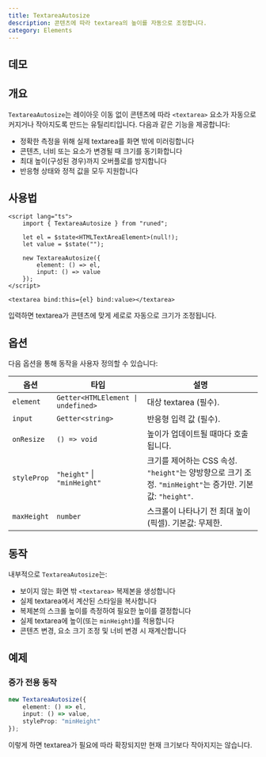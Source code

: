 ```yaml
---
title: TextareaAutosize
description: 콘텐츠에 따라 textarea의 높이를 자동으로 조정합니다.
category: Elements
---
```


<script>
import Demo from '$lib/components/demos/textarea-autosize.svelte';
</script>

## 데모

<Demo />

## 개요

`TextareaAutosize`는 레이아웃 이동 없이 콘텐츠에 따라 `<textarea>` 요소가 자동으로 커지거나 작아지도록 만드는 유틸리티입니다. 다음과 같은 기능을 제공합니다:

- 정확한 측정을 위해 실제 textarea를 화면 밖에 미러링합니다
- 콘텐츠, 너비 또는 요소가 변경될 때 크기를 동기화합니다
- 최대 높이(구성된 경우)까지 오버플로를 방지합니다
- 반응형 상태와 정적 값을 모두 지원합니다

## 사용법

```svelte
<script lang="ts">
	import { TextareaAutosize } from "runed";

	let el = $state<HTMLTextAreaElement>(null!);
	let value = $state("");

	new TextareaAutosize({
		element: () => el,
		input: () => value
	});
</script>

<textarea bind:this={el} bind:value></textarea>
```

입력하면 textarea가 콘텐츠에 맞게 세로로 자동으로 크기가 조정됩니다.

## 옵션

다음 옵션을 통해 동작을 사용자 정의할 수 있습니다:

| 옵션        | 타입                               | 설명                                                                                                |
| ----------- | ---------------------------------- | -------------------------------------------------------------------------------------------------- |
| `element`   | `Getter<HTMLElement \| undefined>` | 대상 textarea (필수).                                                                              |
| `input`     | `Getter<string>`                   | 반응형 입력 값 (필수).                                                                             |
| `onResize`  | `() => void`                       | 높이가 업데이트될 때마다 호출됩니다.                                                                |
| `styleProp` | `"height"` \| `"minHeight"`        | 크기를 제어하는 CSS 속성. `"height"`는 양방향으로 크기 조정. `"minHeight"`는 증가만. 기본값: `"height"`. |
| `maxHeight` | `number`                           | 스크롤이 나타나기 전 최대 높이(픽셀). 기본값: 무제한.                                               |

## 동작

내부적으로 `TextareaAutosize`는:

- 보이지 않는 화면 밖 `<textarea>` 복제본을 생성합니다
- 실제 textarea에서 계산된 스타일을 복사합니다
- 복제본의 스크롤 높이를 측정하여 필요한 높이를 결정합니다
- 실제 textarea에 높이(또는 `minHeight`)를 적용합니다
- 콘텐츠 변경, 요소 크기 조정 및 너비 변경 시 재계산합니다

## 예제

### 증가 전용 동작

```ts
new TextareaAutosize({
	element: () => el,
	input: () => value,
	styleProp: "minHeight"
});
```

이렇게 하면 textarea가 필요에 따라 확장되지만 현재 크기보다 작아지지는 않습니다.
